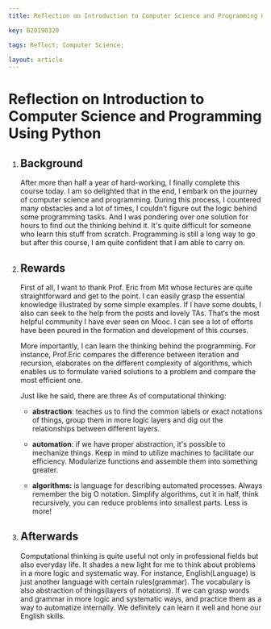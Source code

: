```yaml
---
title: Reflection on Introduction to Computer Science and Programming Using Python

key: B20190320

tags: Reflect; Computer Science;

layout: article
---
```


# Reflection on Introduction to Computer Science and Programming Using Python

1. ## Background

   After  more than half a year of hard-working, I finally complete this course today. I am so delighted that in the end, I embark on the journey of computer science and programming. During this process, I countered many obstacles and a lot of times, I couldn't figure out the logic behind some programming tasks. And I was pondering over one solution for hours to find out the thinking behind it. It's quite difficult for someone  who learn this stuff from scratch. Programming is still a long way to go but after this course, I am quite confident that I am able to carry on. 

2. ## Rewards

   First of all, I want to thank Prof. Eric from Mit whose lectures are quite straightforward and get to the point. I can easily grasp the essential knowledge illustrated by some simple examples.  If I have some doubts, I also can seek to the help from the posts and lovely TAs. That‘s the most helpful community I have ever seen on Mooc. I can see a lot of efforts have been poured in the formation and development of this courses.

   More importantly, I can learn the thinking behind the programming. For instance, Prof.Eric compares the difference between iteration and recursion, elaborates on the different complexity of algorithms, which enables us to formulate varied solutions to a problem and compare the most efficient one. 

   Just like he said, there are three As of computational thinking:

   - **abstraction**:  teaches us to find the common labels or exact notations of things, group them in more logic layers and dig out the relationships  between different layers.

   - **automation**: if we have proper abstraction, it's possible to mechanize things. Keep in mind to utilize machines to facilitate our efficiency. Modularize functions and assemble them into something greater. 

   - **algorithms:** is language for describing automated processes. Always remember the big O notation. Simplify algorithms, cut it in half, think recursively, you can reduce problems into smallest parts. Less is more!

3. ## Afterwards

   Computational thinking is quite useful not only in professional fields but also everyday life. It shades a new light for me to think about problems in a more logic and systematic way. For instance,  English(Language) is just another language with certain rules(grammar). The vocabulary is also abstraction of things(layers of notations). If we can grasp words and grammar in more logic and systematic ways, and practice them as a way to automatize internally. We definitely can learn it well and hone our English skills.

   


